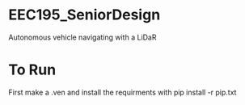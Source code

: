 # EEC195_SeniorDesign
Autonomous vehicle navigating with a LiDaR

# To Run

First make a .ven and install the requirments with
    pip install -r pip.txt 
